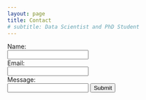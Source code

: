 ```yaml
---
layout: page
title: Contact
# subtitle: Data Scientist and PhD Student
---
```




<form name="gform" id="gform" enctype="text/plain" action="https://docs.google.com/forms/d/e/1FAIpQLSdi62jROrimTz7VHFQvCn8LQkxtLCFDrWrhidy4zE0YzhQwIA/formResponse?" target="hidden_iframe" onsubmit="submitted=true;">
  Name:<br>
  <input type="text" name="entry.1774498490" id="entry.1774498490"><br>
  Email:<br>
  <input type="text" name="entry.90651633" id="entry.90651633"><br>
  Message:<br>
  <input type="text" name="entry.169648525" id="entry.169648525">
  <input type="submit" value="Submit">
</form>

<iframe name="hidden_iframe" id="hidden_iframe" style="display:none;" onload="if(submitted) {}"></iframe>

<script src="js/jquery-3.3.1.min.js"></script>
<script type="text/javascript">var submitted=false;</script>
<script type="text/javascript">
$('#gform').on('submit', function(e) {
  $('#gform *').fadeOut(2000);
  $('#gform').prepend('Your submission has been processed. We will get in touch soon!');
  });
</script>